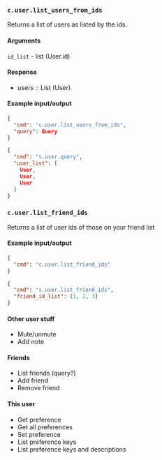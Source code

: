 ### `c.user.list_users_from_ids`
Returns a list of users as listed by the ids.

#### Arguments
`id_list` - list (User.id)

#### Response
* users :: List (User)

#### Example input/output
```json
{
  "cmd": "c.user.list_users_from_ids",
  "query": Query
}

{
  "cmd": "s.user.query",
  "user_list": [
    User,
    User,
    User
  ]
}
```

### `c.user.list_friend_ids`
Returns a list of user ids of those on your friend list

#### Example input/output
```json
{
  "cmd": "c.user.list_friend_ids"
}

{
  "cmd": "s.user.list_friend_ids",
  "friend_id_list": [1, 2, 3]
}
```

#### Other user stuff
- Mute/unmute
- Add note

#### Friends
- List friends (query?)
- Add friend
- Remove friend

#### This user
- Get preference
- Get all preferences
- Set preference
- List preference keys
- List preference keys and descriptions
